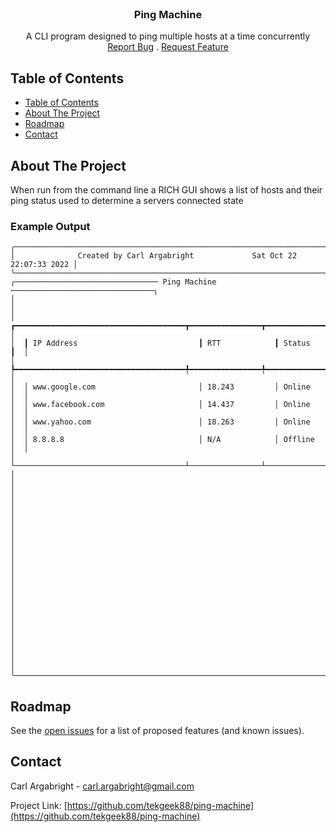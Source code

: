<!-- PROJECT LOGO -->
<br/>
<div style="text-align: center;">
  <a href="https://github.com/tekgeek88/ping-machine"></a>
  <h3 style="text-align: center;">Ping Machine</h3>
  <p style="text-align: center;">
    A CLI program designed to ping multiple hosts at a time concurrently<br>
    <a href="https://github.com/tekgeek88/ping-machine/issues">Report Bug</a>
    .
    <a href="https://github.com/tekgeek88/ping-machine/issues">Request Feature</a>
  </p>
</div>


<!-- TABLE OF CONTENTS -->

## Table of Contents

- [Table of Contents](#table-of-contents)
- [About The Project](#about-the-project)
- [Roadmap](#roadmap)
- [Contact](#contact)

<!-- ABOUT THE PROJECT -->

## About The Project

When run from the command line a RICH GUI shows a list of hosts and their ping status used to determine
a servers connected state

### Example Output
```
╭──────────────────────────────────────────────────────────────────────────────╮
│              Created by Carl Argabright             Sat Oct 22 22:07:33 2022 │
╰──────────────────────────────────────────────────────────────────────────────╯
╭──────────────────────────────── Ping Machine ────────────────────────────────╮
│                                                                              │
│  ┏━━━━━━━━━━━━━━━━━━━━━━━━━━━━━━━━━━━━━━┳━━━━━━━━━━━━━━━━┳━━━━━━━━━━━━━━━━┓  │
│  ┃ IP Address                           ┃ RTT            ┃ Status         ┃  │
│  ┡━━━━━━━━━━━━━━━━━━━━━━━━━━━━━━━━━━━━━━╇━━━━━━━━━━━━━━━━╇━━━━━━━━━━━━━━━━┩  │
│  │ www.google.com                       │ 18.243         │ Online         │  │
│  │ www.facebook.com                     │ 14.437         │ Online         │  │
│  │ www.yahoo.com                        │ 18.263         │ Online         │  │
│  │ 8.8.8.8                              │ N/A            │ Offline        │  │
│  └──────────────────────────────────────┴────────────────┴────────────────┘  │
│                                                                              │
│                                                                              │
│                                                                              │
│                                                                              │
│                                                                              │
│                                                                              │
│                                                                              │
│                                                                              │
│                                                                              │
│                                                                              │
│                                                                              │
╰──────────────────────────────────────────────────────────────────────────────╯
```

<!-- ROADMAP -->

## Roadmap

See the [open issues](https://github.com/tekgeek88/ping-machine/issues) for a list of proposed
features (and known issues).


<!-- CONTACT -->

## Contact

Carl Argabright - carl.argabright@gmail.com

Project
Link: [https://github.com/tekgeek88/ping-machine](https://github.com/tekgeek88/ping-machine)
